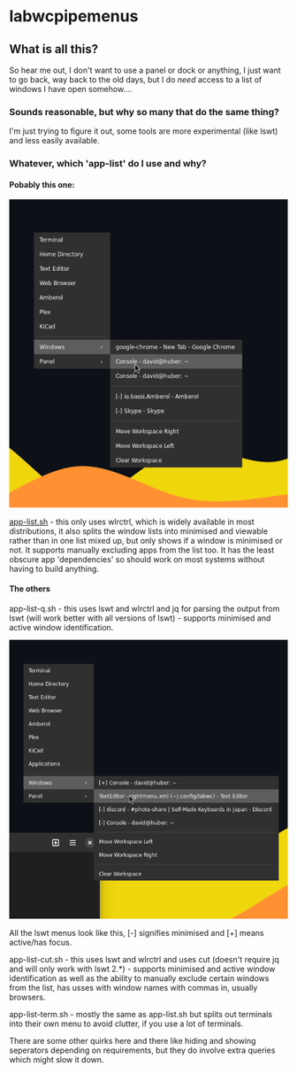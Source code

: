 # labwcpipemenus


## What is all this?


So hear me out, I don't want to use a panel or dock or anything, I just want to go back, way back to the old days, but I do *need* access to a list of windows I have open somehow....


### Sounds reasonable, but why so many that do the same thing?

I'm just trying to figure it out, some tools are more experimental (like lswt) and less easily available.

### Whatever, which 'app-list' do I use and why?

#### Pobably this one:

![image](app-list.png)



[app-list.sh](app-list.sh) - this only uses wlrctrl, which is widely available in most distributions, it also splits the window lists into minimised and viewable rather than in one list mixed up, but only shows if a window is minimised or not. It supports manually excluding apps from the list too. It has the least obscure app 'dependencies' so should work on most systems without having to build anything.   

#### The others
app-list-q.sh - this uses lswt and wlrctrl and jq for parsing the output from lswt (will work better with all versions of lswt)  - supports minimised and active window identification.


![image](app-list-cut.png)

All the lswt menus look like this, [-] signifies minimised and [+] means active/has focus.

app-list-cut.sh - this uses lswt and wlrctrl and uses cut (doesn't require jq and will only work with lswt 2.*) - supports minimised and active window identification as well as the ability to manually exclude certain windows from the list, has usses with window names with commas in, usually browsers. 

app-list-term.sh -  mostly the same as app-list.sh but splits out terminals into their own menu to avoid clutter, if you use a lot of terminals.

There are some other quirks here and there like hiding and showing seperators depending on requirements, but they do involve extra queries which might slow it down.

